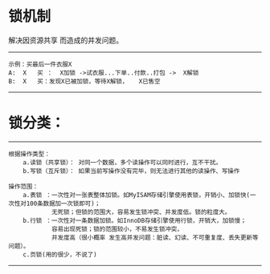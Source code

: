 # 锁机制
 
解决因资源共享 而造成的并发问题。

---
	示例：买最后一件衣服X
	A:  X	买 ：  X加锁 ->试衣服...下单..付款..打包 ->  X解锁
	B:	X   买：发现X已被加锁，等待X解锁，   X已售空
---

# 锁分类：

---
	根据操作类型：
		a.读锁（共享锁）： 对同一个数据，多个读操作可以同时进行，互不干扰。
		b.写锁（互斥锁）： 如果当前写操作没有完毕，则无法进行其他的读操作、写操作

	操作范围：
		a.表锁 ：一次性对一张表整体加锁。如MyISAM存储引擎使用表锁，开销小、加锁快(一次性对100条数据加一次锁即可)；
		        无死锁；但锁的范围大，容易发生锁冲突、并发度低。锁的粒度大。
		b.行锁 ：一次性对一条数据加锁。如InnoDB存储引擎使用行锁，开销大，加锁慢；
		        容易出现死锁；锁的范围较小，不易发生锁冲突，
		        并发度高（很小概率 发生高并发问题：脏读、幻读、不可重复度、丢失更新等问题）。
		c.页锁(用的很少，不说了)
---
